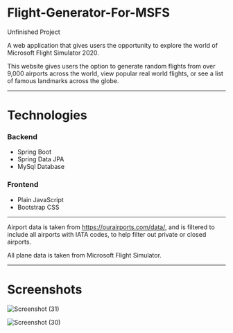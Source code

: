 # Flight-Generator-For-MSFS

Unfinished Project

A web application that gives users the opportunity to explore the world of Microsoft Flight Simulator 2020.

This website gives users the option to generate random flights from over 9,000 airports across the world, view popular real world flights, 
or see a list of famous landmarks across the globe.

---
# Technologies

### Backend

* Spring Boot
* Spring Data JPA
* MySql Database

### Frontend

* Plain JavaScript
* Bootstrap CSS

---

Airport data is taken from https://ourairports.com/data/,
and is filtered to include all airports with IATA codes, to help filter out private or closed airports.

All plane data is taken from Microsoft Flight Simulator.

---
# Screenshots

![Screenshot (31)](https://user-images.githubusercontent.com/105665813/181824697-6425112a-5975-4db9-bfb5-f5fad40e4a01.png)

![Screenshot (30)](https://user-images.githubusercontent.com/105665813/181824728-b8cfc558-e245-4154-8805-bdcb6fb4473f.png)
